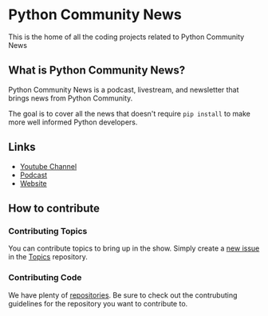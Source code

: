# Python Community News


This is the home of all the coding projects related to Python Community News

## What is Python Community News?

Python Community News is a podcast, livestream, and newsletter that brings news from Python Community.

The goal is to cover all the news that doesn't require `pip install` to make more well informed Python developers.

## Links

- [Youtube Channel](https://www.youtube.com/channel/UCA8N-T_aEhHLzwwn47K-UFw)
- [Podcast](https://pythoncommunitynews.transistor.fm)
- [Website](https://pythoncommunitynews.com)

## How to contribute
### Contributing Topics
You can contribute topics to bring up in the show. Simply create a [new issue](https://github.com/python-community-news/topics/issues/new/choose) in the [Topics](https://github.com/Python-Community-News/Topics) repository.

### Contributing Code
We have plenty of [repositories](https://github.com/orgs/Python-Community-News/repositories). Be sure to check out the contrubuting guidelines for the repository you want to contribute to.
